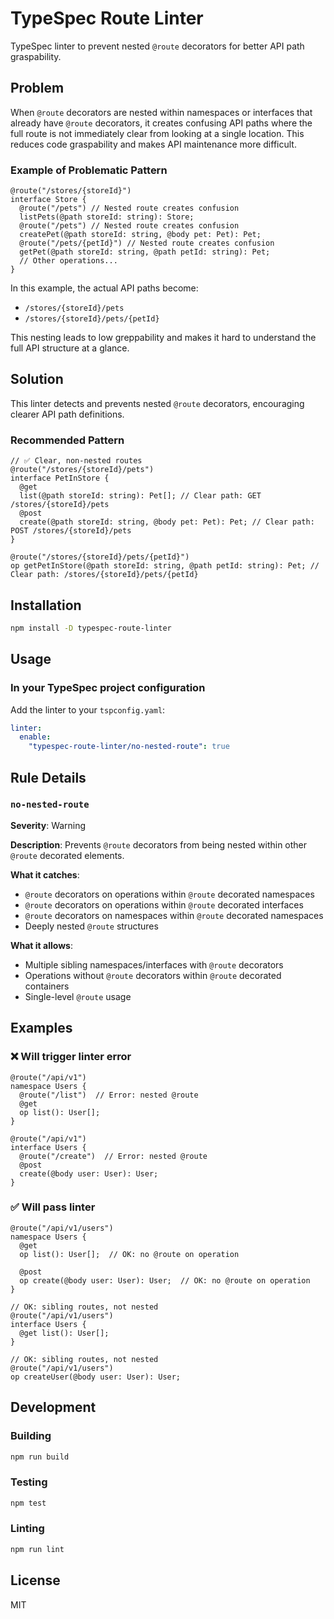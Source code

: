 # TypeSpec Route Linter

TypeSpec linter to prevent nested `@route` decorators for better API path graspability.

## Problem

When `@route` decorators are nested within namespaces or interfaces that already have `@route` decorators, it creates confusing API paths where the full route is not immediately clear from looking at a single location. This reduces code graspability and makes API maintenance more difficult.

### Example of Problematic Pattern

```typespec
@route("/stores/{storeId}")
interface Store {
  @route("/pets") // Nested route creates confusion
  listPets(@path storeId: string): Store;
  @route("/pets") // Nested route creates confusion
  createPet(@path storeId: string, @body pet: Pet): Pet;
  @route("/pets/{petId}") // Nested route creates confusion
  getPet(@path storeId: string, @path petId: string): Pet;
  // Other operations...
}
```

In this example, the actual API paths become:
- `/stores/{storeId}/pets`
- `/stores/{storeId}/pets/{petId}`

This nesting leads to low greppability and makes it hard to understand the full API structure at a glance. 

## Solution

This linter detects and prevents nested `@route` decorators, encouraging clearer API path definitions.

### Recommended Pattern

```typespec
// ✅ Clear, non-nested routes
@route("/stores/{storeId}/pets")
interface PetInStore {
  @get
  list(@path storeId: string): Pet[]; // Clear path: GET /stores/{storeId}/pets
  @post
  create(@path storeId: string, @body pet: Pet): Pet; // Clear path: POST /stores/{storeId}/pets
}

@route("/stores/{storeId}/pets/{petId}")
op getPetInStore(@path storeId: string, @path petId: string): Pet; // Clear path: /stores/{storeId}/pets/{petId}
```

## Installation

```bash
npm install -D typespec-route-linter
```

## Usage

### In your TypeSpec project configuration

Add the linter to your `tspconfig.yaml`:

```yaml
linter:
  enable:
    "typespec-route-linter/no-nested-route": true
```

## Rule Details

### `no-nested-route`

**Severity**: Warning

**Description**: Prevents `@route` decorators from being nested within other `@route` decorated elements.

**What it catches**:
- `@route` decorators on operations within `@route` decorated namespaces
- `@route` decorators on operations within `@route` decorated interfaces
- `@route` decorators on namespaces within `@route` decorated namespaces
- Deeply nested `@route` structures

**What it allows**:
- Multiple sibling namespaces/interfaces with `@route` decorators
- Operations without `@route` decorators within `@route` decorated containers
- Single-level `@route` usage

## Examples

### ❌ Will trigger linter error

```typespec
@route("/api/v1")
namespace Users {
  @route("/list")  // Error: nested @route
  @get
  op list(): User[];
}
```

```typespec
@route("/api/v1")
interface Users {
  @route("/create")  // Error: nested @route
  @post
  create(@body user: User): User;
}
```

### ✅ Will pass linter

```typespec
@route("/api/v1/users")
namespace Users {
  @get
  op list(): User[];  // OK: no @route on operation
  
  @post
  op create(@body user: User): User;  // OK: no @route on operation
}
```

```typespec
// OK: sibling routes, not nested
@route("/api/v1/users")
interface Users {
  @get list(): User[];
}

// OK: sibling routes, not nested
@route("/api/v1/users")
op createUser(@body user: User): User;
```

## Development

### Building

```bash
npm run build
```

### Testing

```bash
npm test
```

### Linting

```bash
npm run lint
```

## License

MIT
